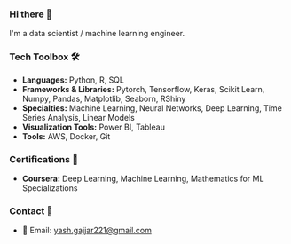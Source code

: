 ### Hi there 👋

I'm a data scientist / machine learning engineer.
  
### Tech Toolbox 🛠️
- **Languages:** Python, R, SQL
- **Frameworks & Libraries:** Pytorch, Tensorflow, Keras, Scikit Learn, Numpy, Pandas, Matplotlib, Seaborn, RShiny
- **Specialties:** Machine Learning, Neural Networks, Deep Learning, Time Series Analysis, Linear Models
- **Visualization Tools:** Power BI, Tableau
- **Tools:** AWS, Docker, Git

### Certifications 📜
- **Coursera:** Deep Learning, Machine Learning, Mathematics for ML Specializations

### Contact 📧
- 📧 Email: yash.gajjar221@gmail.com
